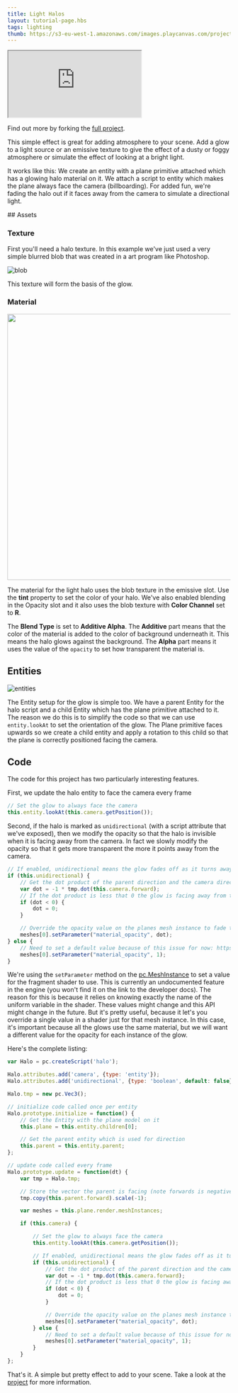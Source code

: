 ```yaml
---
title: Light Halos
layout: tutorial-page.hbs
tags: lighting
thumb: https://s3-eu-west-1.amazonaws.com/images.playcanvas.com/projects/12/406040/2TX0AO-image-75.jpg
---
```


<iframe src="https://playcanv.as/p/rnIUbXws/" title="Light Halos"></iframe>

Find out more by forking the [full project][4].

This simple effect is great for adding atmosphere to your scene. Add a glow to a light source or an emissive texture to give the effect of a dusty or foggy atmosphere or simulate the effect of looking at a bright light.

It works like this: We create an entity with a plane primitive attached which has a glowing halo material on it. We attach a script to entity which makes the plane always face the camera (billboarding). For added fun, we're fading the halo out if it faces away from the camera to simulate a directional light.

## Assets

### Texture

First you'll need a halo texture. In this example we've just used a very simple blurred blob that was created in a art program like Photoshop.

![blob][1]

This texture will form the basis of the glow.

### Material

<img src="/images/tutorials/intermediate/light-halos/material.png" height="600px">

The material for the light halo uses the blob texture in the emissive slot. Use the **tint** property to set the color of your halo. We've also enabled blending in the Opacity slot and it also uses the blob texture with **Color Channel** set to **R**.

The **Blend Type** is set to **Additive Alpha**. The **Additive** part means that the color of the material is added to the color of background underneath it. This means the halo glows against the background. The **Alpha** part means it uses the value of the `opacity` to set how transparent the material is.

## Entities

![entities][3]

The Entity setup for the glow is simple too. We have a parent Entity for the halo script and a child Entity which has the plane primitive attached to it. The reason we do this is to simplify the code so that we can use `entity.lookAt` to set the orientation of the glow. The Plane primitive faces upwards so we create a child entity and apply a rotation to this child so that the plane is correctly positioned facing the camera.

## Code

The code for this project has two particularly interesting features.

First, we update the halo entity to face the camera every frame

```javascript
// Set the glow to always face the camera
this.entity.lookAt(this.camera.getPosition());
```

Second, if the halo is marked as `unidirectional` (with a script attribute that we've exposed), then we modify the opacity so that the halo is invisible when it is facing away from the camera. In fact we slowly modify the opacity so that it gets more transparent the more it points away from the camera.

```javascript
// If enabled, unidirectional means the glow fades off as it turns away from the camera
if (this.unidirectional) {
    // Get the dot product of the parent direction and the camera direction
    var dot = -1 * tmp.dot(this.camera.forward);
    // If the dot product is less that 0 the glow is facing away from the camera
    if (dot < 0) {
        dot = 0;
    }

    // Override the opacity value on the planes mesh instance to fade to zero as the glow turns away from the camera
    meshes[0].setParameter("material_opacity", dot);
} else {
    // Need to set a default value because of this issue for now: https://github.com/playcanvas/engine/issues/453
    meshes[0].setParameter("material_opacity", 1);
}
```

We're using the `setParameter` method on the [pc.MeshInstance][5] to set a value for the fragment shader to use. This is currently an undocumented feature in the engine (you won't find it on the link to the developer docs). The reason for this is because it relies on knowing exactly the name of the uniform variable in the shader. These values might change and this API might change in the future. But it's pretty useful, because it let's you override a single value in a shader just for that mesh instance. In this case, it's important because all the glows use the same material, but we will want a different value for the opacity for each instance of the glow.

Here's the complete listing:

```javascript
var Halo = pc.createScript('halo');

Halo.attributes.add('camera', {type: 'entity'});
Halo.attributes.add('unidirectional', {type: 'boolean', default: false});

Halo.tmp = new pc.Vec3();

// initialize code called once per entity
Halo.prototype.initialize = function() {
    // Get the Entity with the plane model on it
    this.plane = this.entity.children[0];

    // Get the parent entity which is used for direction
    this.parent = this.entity.parent;
};

// update code called every frame
Halo.prototype.update = function(dt) {
    var tmp = Halo.tmp;

    // Store the vector the parent is facing (note forwards is negative z)
    tmp.copy(this.parent.forward).scale(-1);

    var meshes = this.plane.render.meshInstances;

    if (this.camera) {

        // Set the glow to always face the camera
        this.entity.lookAt(this.camera.getPosition());

        // If enabled, unidirectional means the glow fades off as it turns away from the camera
        if (this.unidirectional) {
            // Get the dot product of the parent direction and the camera direction
            var dot = -1 * tmp.dot(this.camera.forward);
            // If the dot product is less that 0 the glow is facing away from the camera
            if (dot < 0) {
                dot = 0;
            }

            // Override the opacity value on the planes mesh instance to fade to zero as the glow turns away from the camera
            meshes[0].setParameter("material_opacity", dot);
        } else {
            // Need to set a default value because of this issue for now: https://github.com/playcanvas/engine/issues/453
            meshes[0].setParameter("material_opacity", 1);
        }
    }
};
```

That's it. A simple but pretty effect to add to your scene. Take a look at the [project][4] for more information.

[1]: /images/tutorials/intermediate/light-halos/blob.jpg
[2]: /images/tutorials/intermediate/light-halos/material.png
[3]: /images/tutorials/intermediate/light-halos/entity-setup.jpg
[4]: https://playcanvas.com/project/406040
[5]: /api/pc.MeshInstance.html
